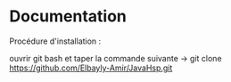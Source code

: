 # Documentation


Procédure d'installation :

ouvrir git bash et taper la commande suivante -> git clone https://github.com/Elbayly-Amir/JavaHsp.git
